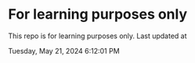 # For learning purposes only
This repo is for learning purposes only.
Last updated at

Tuesday, May 21, 2024 6:12:01 PM

